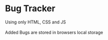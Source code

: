 # Bug Tracker 
Using only HTML, CSS and JS </br></br>
Added Bugs are stored in browsers local storage
